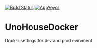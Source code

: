 [![Build Status](https://travis-ci.org/UnoHouse/UnoHouseDocker.svg?branch=master)](https://travis-ci.org/UnoHouse/UnoHouseDocker)
[![AppVeyor](https://ci.appveyor.com/api/projects/status/h2313ss2d5ej4y1m/branch/master?svg=true)](https://ci.appveyor.com/project/RafalSalwa/unohouse/branch/master)
# UnoHouseDocker
Docker settings for dev and prod eviroment
